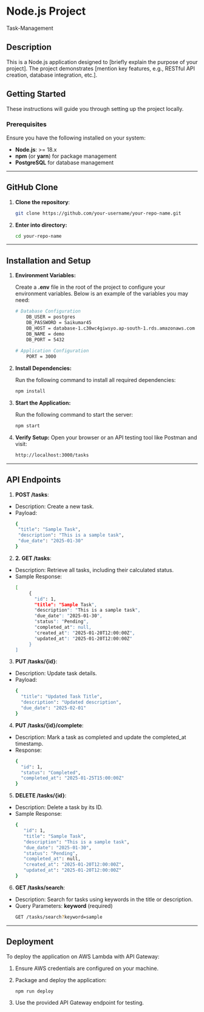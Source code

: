 # Node.js Project
Task-Management

## Description

This is a Node.js application designed to [briefly explain the purpose of your project]. The project demonstrates [mention key features, e.g., RESTful API creation, database integration, etc.].

## Getting Started

These instructions will guide you through setting up the project locally.

### Prerequisites

Ensure you have the following installed on your system:

- **Node.js**: >= 18.x
- **npm** (or **yarn**) for package management
- **PostgreSQL** for database management

---

## GitHub Clone

1. **Clone the repository**:

   ```bash
   git clone https://github.com/your-username/your-repo-name.git

2. **Enter into directory:**
    ```bash
   cd your-repo-name
   
---

##  Installation and Setup

1. **Environment Variables:**

    Create a **.env** file in the root of the project to configure your environment variables. Below is an example of the variables you may need:
    ```bash
    # Database Configuration
        DB_USER = postgres
        DB_PASSWORD = Saikumar45
        DB_HOST = database-1.c30wc4giwsyo.ap-south-1.rds.amazonaws.com
        DB_NAME = demo
        DB_PORT = 5432
        
    # Application Configuration
        PORT = 3000
2. **Install Dependencies:**

    Run the following command to install all required dependencies:
    ```bash
    npm install

3. **Start the Application:**

    Run the following command to start the server:
    ```bash
    npm start
4. **Verify Setup:**
   Open your browser or an API testing tool like Postman and visit:
    ```bash
   http://localhost:3000/tasks
   
 ---
 
## API Endpoints

1. **POST /tasks**:
    
- Description: 
        Create a new task.
- Payload:
     ```bash
     {
      "title": "Sample Task",
      "description": "This is a sample task",
      "due_date": "2025-01-30"
     }

2. **2. GET /tasks**:
    
- Description: Retrieve all tasks, including their calculated status.
- Sample Response:
     ```bash
     [
          {
            "id": 1,
            "title": "Sample Task",
            "description": "This is a sample task",
            "due_date": "2025-01-30",
            "status": "Pending",
            "completed_at": null,
            "created_at": "2025-01-20T12:00:00Z",
            "updated_at": "2025-01-20T12:00:00Z"
          }
     ]

3. **PUT /tasks/{id}**:
    
- Description: Update task details.
- Payload:
    ```bash
    {
      "title": "Updated Task Title",
      "description": "Updated description",
      "due_date": "2025-02-01"
    }

4. **PUT /tasks/{id}/complete**:
- Description: Mark a task as completed and update the completed_at timestamp.
- Response:
    ```bash
    {
      "id": 1,
      "status": "Completed",
      "completed_at": "2025-01-25T15:00:00Z"
    }
5. **DELETE /tasks/{id}**:
- Description: Delete a task by its ID.
- Sample Response:
    ```bash
    {
       "id": 1,
       "title": "Sample Task",
       "description": "This is a sample task",
       "due_date": "2025-01-30",
       "status": "Pending",
       "completed_at": null,
       "created_at": "2025-01-20T12:00:00Z",
       "updated_at": "2025-01-20T12:00:00Z"
    }

6. **GET /tasks/search**:
- Description: Search for tasks using keywords in the title or description.
- Query Parameters:
    **keyword** (required)
    ```bash
    GET /tasks/search?keyword=sample

---

##  Deployment

To deploy the application on AWS Lambda with API Gateway:
    
1. Ensure AWS credentials are configured on your machine.
2. Package and deploy the application:
    
    ```bash
    npm run deploy
3. Use the provided API Gateway endpoint for testing.

